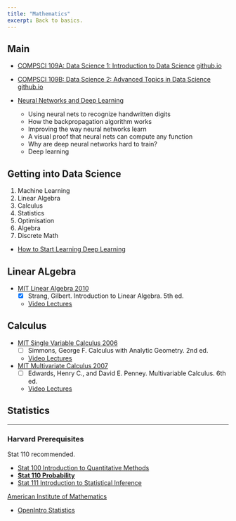 ```yaml
---
title: "Mathematics"
excerpt: Back to basics.
---
```


## Main

- [COMPSCI 109A: Data Science 1: Introduction to Data Science](https://canvas.harvard.edu/courses/29726/assignments/syllabus)   [github.io](https://harvard-iacs.github.io/2018-CS109A/)
- [COMPSCI 109B: Data Science 2: Advanced Topics in Data Science](https://canvas.harvard.edu/courses/37482/assignments/syllabus)    [github.io](https://harvard-iacs.github.io/2018-CS109B/)

- [Neural Networks and Deep Learning](http://neuralnetworksanddeeplearning.com/)
    - Using neural nets to recognize handwritten digits
    - How the backpropagation algorithm works
    - Improving the way neural networks learn
    - A visual proof that neural nets can compute any function
    - Why are deep neural networks hard to train?
    - Deep learning



## Getting into Data Science
1. Machine Learning
2. Linear Algebra
3. Calculus
4. Statistics
5. Optimisation
6. Algebra
7. Discrete Math

- [How to Start Learning Deep Learning](http://ofir.io/How-to-Start-Learning-Deep-Learning/)

## Linear ALgebra
- [MIT Linear Algebra 2010](https://ocw.mit.edu/courses/mathematics/18-06-linear-algebra-spring-2010/)
    - [x] Strang, Gilbert. Introduction to Linear Algebra. 5th ed.
    - [Video Lectures](https://ocw.mit.edu/courses/mathematics/18-06-linear-algebra-spring-2010/video-lectures/)



## Calculus
- [MIT Single Variable Calculus 2006](https://ocw.mit.edu/courses/mathematics/18-01-single-variable-calculus-fall-2006/)
    - [ ] Simmons, George F. Calculus with Analytic Geometry. 2nd ed.
    - [Video Lectures](https://ocw.mit.edu/courses/mathematics/18-01-single-variable-calculus-fall-2006/video-lectures/)
- [MIT Multivariate Calculus 2007](https://ocw.mit.edu/courses/mathematics/18-02-multivariable-calculus-fall-2007/)
    - [ ] Edwards, Henry C., and David E. Penney. Multivariable Calculus. 6th ed.
    - [Video Lectures](https://ocw.mit.edu/courses/mathematics/18-02-multivariable-calculus-fall-2007/video-lectures/)




## Statistics


----


### Harvard Prerequisites
Stat 110 recommended.
- [Stat 100 Introduction to Quantitative Methods](https://canvas.harvard.edu/courses/8323/assignments/syllabus)
- [**Stat 110 Probability**](https://projects.iq.harvard.edu/stat110/home)
- [Stat 111 Introduction to Statistical Inference](https://sites.google.com/site/kwchankeith/teaching/s111)


[American Institute of Mathematics](https://aimath.org/textbooks/approved-textbooks/)
- [OpenIntro Statistics](https://leanpub.com/user_dashboard/library)